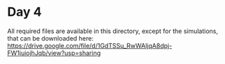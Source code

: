 # Day 4

All required files are available in this directory, except for the simulations, that can be downloaded here: https://drive.google.com/file/d/1GdTSSu_RwWAljqA8dpj-FW1juiojhJqb/view?usp=sharing
